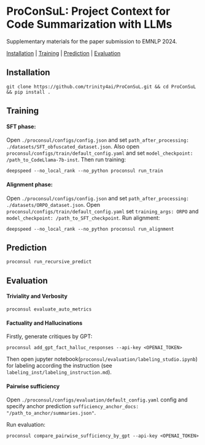 # ProConSuL: Project Context for Code Summarization with LLMs
Supplementary materials for the paper submission to EMNLP 2024.

[Installation](#installation) | [Training](#training) | [Prediction](#prediction) | [Evaluation](#evaluation)

## Installation

```
git clone https://github.com/trinity4ai/ProConSuL.git && cd ProConSuL && pip install .
```

## Training
#### SFT phase:
Open `./proconsul/configs/config.json` and set `path_after_processing: ./datasets/SFT_obfuscated_dataset.json`. Also open `proconsul/configs/train/default_config.yaml` and set `model_checkpoint: /path_to_CodeLlama-7b-inst`. Then run training: 
```
deepspeed --no_local_rank --no_python proconsul run_train
```

#### Alignment phase:
Open `./proconsul/configs/config.json` and set `path_after_processing: ./datasets/ORPO_dataset.json`. Open `proconsul/configs/train/default_config.yaml` set `training_args: ORPO` and `model_checkpoint: /path_to_SFT_checkpoint`. Run alignment:
```
deepspeed --no_local_rank --no_python proconsul run_alignment
```

## Prediction

```
proconsul run_recursive_predict
```

## Evaluation

#### Triviality and Verbosity
```
proconsul evaluate_auto_metrics
```
#### Factuality and Hallucinations
Firstly, generate critiques by GPT:
```
proconsul add_gpt_fact_halluc_responses --api-key <OPENAI_TOKEN>
```
Then open jupyter notebook(`proconsul/evaluation/labeling_studio.ipynb`) for labeling according the instruction (see `labeling_inst/labeling_instruction.md`).

#### Pairwise sufficiency
Open `./proconsul/configs/evaluation/default_config.yaml` config and specify anchor prediction `sufficiency_anchor_docs: "/path_to_anchor/summaries.json"`. 

Run evaluation:
```
proconsul compare_pairwise_sufficiency_by_gpt --api-key <OPENAI_TOKEN>
```
